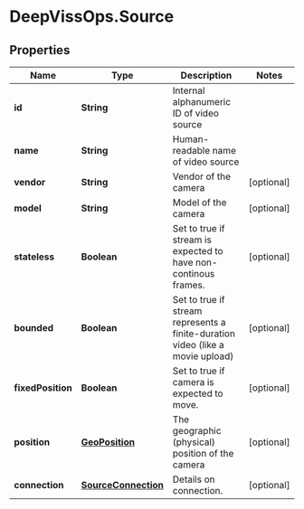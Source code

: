# DeepVissOps.Source

## Properties

Name | Type | Description | Notes
------------ | ------------- | ------------- | -------------
**id** | **String** | Internal alphanumeric ID of video source | 
**name** | **String** | Human-readable name of video source | 
**vendor** | **String** | Vendor of the camera | [optional] 
**model** | **String** | Model of the camera | [optional] 
**stateless** | **Boolean** | Set to true if stream is expected to have non-continous frames. | [optional] 
**bounded** | **Boolean** | Set to true if stream represents a finite-duration video (like a movie upload) | [optional] 
**fixedPosition** | **Boolean** | Set to true if camera is expected to move. | [optional] 
**position** | [**GeoPosition**](GeoPosition.md) | The geographic (physical) position of the camera | [optional] 
**connection** | [**SourceConnection**](SourceConnection.md) | Details on connection. | [optional] 


